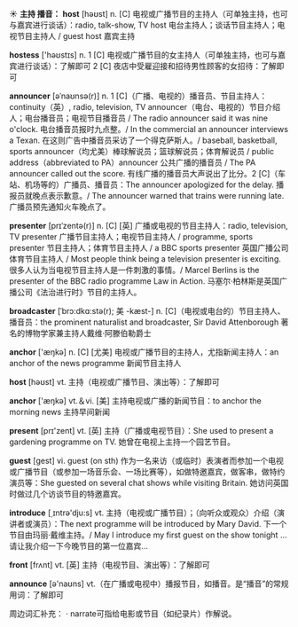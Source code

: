 ☀ <span class="category">**主持 播音：**</span>
<span class="vocabulary">**host**</span> [həʊst] 
<span class="definition">n. [C] 电视或广播节目的主持人（可单独主持，也可与嘉宾进行谈话）：</span>radio, talk-show, TV host 电台主持人；谈话节目主持人；电视节目主持人 / guest host 嘉宾主持

<span class="vocabulary">**hostess**</span> ['həʊstɪs] 
<span class="definition">n. 1 [C] 电视或广播节目的女主持人（可单独主持，也可与嘉宾进行谈话）：</span>了解即可 <span class="definition">2 [C] 夜店中受雇迎接和招待男性顾客的女招待：</span>了解即可
           
<span class="vocabulary">**announcer**</span> [əˈnaʊnsə(r)]
<span class="definition">n. 1 [C]（广播、电视的）播音员、节目主持人：</span>continuity（英）, radio, television, TV announcer（电台、电视的）节目介绍人；电台播音员；电视节目播音员 / The radio announcer said it was nine o'clock. 电台播音员报时九点整。/ In the commercial an announcer interviews a Texan. 在这则广告中播音员采访了一个得克萨斯人。/ baseball, basketball, sports announcer（均尤美）棒球解说员；篮球解说员；体育解说员 / public address（abbreviated to PA）announcer 公共广播的播音员 / The PA announcer called out the score. 有线广播的播音员大声说出了比分。<span class="definition">2 [C]（车站、机场等的）广播员、播音员：</span>The announcer apologized for the delay. 播报员就晚点表示歉意。/ The announcer warned that trains were running late. 广播员预先通知火车晚点了。
           
<span class="vocabulary">**presenter**</span> [prɪˈzentə(r)]
<span class="definition">n. [C] [英] 广播或电视的节目主持人：</span>radio, television, TV presenter 广播节目主持人；电视节目主持人 / programme, sports presenter 节目主持人；体育节目主持人 / a BBC sports presenter 英国广播公司体育节目主持人 / Most people think being a television presenter is exciting. 很多人认为当电视节目主持人是一件刺激的事情。/ Marcel Berlins is the presenter of the BBC radio programme Law in Action. 马塞尔·柏林斯是英国广播公司《法治进行时》节目的主持人。
           
<span class="vocabulary">**broadcaster**</span> [ˈbrɔ:dkɑ:stə(r); 美 -kæst-]
<span class="definition">n. [C]（电视或电台的）节目主持人、播音员：</span>the prominent naturalist and broadcaster, Sir David Attenborough 著名的博物学家兼主持人戴维·阿滕伯勒爵士

<span class="vocabulary">**anchor**</span> ['æŋkə] 
<span class="definition">n. [C] [尤美] 电视或广播节目的主持人，尤指新闻主持人：</span>an anchor of the news programme 新闻节目主持人

<span class="vocabulary">**host**</span> [həʊst] 
<span class="definition">vt. 主持（电视或广播节目、演出等）：</span>了解即可

<span class="vocabulary">**anchor**</span> ['æŋkə] 
<span class="definition">vt.＆vi. [美] 主持电视或广播的新闻节目：</span>to anchor the morning news 主持早间新闻

<span class="vocabulary">**present**</span> [prɪ'zent] 
<span class="definition">vt. [英] 主持（广播或电视节目）：</span>She used to present a gardening programme on TV. 她曾在电视上主持一个园艺节目。

<span class="vocabulary">**guest**</span> [ɡest] 
<span class="definition">vi. guest (on sth) 作为一名来访（或临时）表演者而参加一个电视或广播节目（或参加一场音乐会、一场比赛等），如做特邀嘉宾，做客串，做特约演员等：</span>She guested on several chat shows while visiting Britain. 她访问英国时做过几个访谈节目的特邀嘉宾。

<span class="vocabulary">**introduce**</span> [͵ɪntrə'dju:s] 
<span class="definition">vt. 主持（电视或广播节目）；（向听众或观众）介绍（演讲者或演员）：</span>The next programme will be introduced by Mary David. 下一个节目由玛丽·戴维主持。/ May I introduce my first guest on the show tonight … 请让我介绍一下今晚节目的第一位嘉宾…

<span class="vocabulary">**front**</span> [frʌnt] 
<span class="definition">vt. [英] 主持（电视节目、演出等）：</span>了解即可

<span class="vocabulary">**announce**</span> [ə'naʊns] 
<span class="definition">vt.（在广播或电视中）播报节目，如播音。是“播音”的常规用词：</span>了解即可
           
周边词汇补充：
· narrate可指给电影或节目（如纪录片）作解说。

